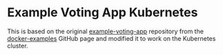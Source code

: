# Example Voting App Kubernetes
This is based on the original [example-voting-app](https://github.com/dockersamples/example-voting-app) repository from the [docker-examples](https://github.com/dockersamples/example-voting-app) GitHub page
and modified it to work on the Kubernetes cluster.

